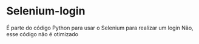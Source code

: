 # Selenium-login
É parte do código Python para usar o Selenium para realizar um login
Não, esse código não é otimizado

